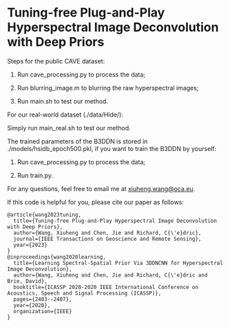 # Tuning-free Plug-and-Play Hyperspectral Image Deconvolution with Deep Priors

Steps for the public CAVE dataset:

1. Run cave_processing.py to process the data;

2. Run blurring_image.m to blurring the raw hyperspectral images;

3. Run main.sh to test our method.

For our real-world dataset (./data/Hide/):

Simply run main_real.sh to test our method.

The trained parameters of the B3DDN is stored in ./models/hsidb_epoch500.pkl, if you want to train the B3DDN by yourself:

1. Run cave_processing.py to process the data;

2. Run train.py.

For any questions, feel free to email me at xiuheng.wang@oca.eu.

If this code is helpful for you, please cite our paper as follows:

    @article{wang2023tuning,
      title={Tuning-free Plug-and-Play Hyperspectral Image Deconvolution with Deep Priors},
      author={Wang, Xiuheng and Chen, Jie and Richard, C{\'e}dric},
      journal={IEEE Transactions on Geoscience and Remote Sensing},
      year={2023}
    }
    @inproceedings{wang2020learning,
      title={Learning Spectral-Spatial Prior Via 3DDNCNN for Hyperspectral Image Deconvolution},
      author={Wang, Xiuheng and Chen, Jie and Richard, C{\'e}dric and Brie, David},
      booktitle={ICASSP 2020-2020 IEEE International Conference on Acoustics, Speech and Signal Processing (ICASSP)},
      pages={2403--2407},
      year={2020},
      organization={IEEE}
    }

